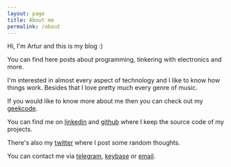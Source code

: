 ```yaml
---
layout: page
title: About me
permalink: /about
---
```


Hi, I'm Artur and this is my blog :)

You can find here posts about programming, tinkering with electronics and more.

I'm interested in almost every aspect of technology and I like to know how things work.
Besides that I love pretty much every genre of music.

If you would like to know more about me then you can check out my [geekcode](/geekcode.txt).

You can find me on [linkedin](https://www.linkedin.com/in/arturtamborski) and [github](https://github.com/arturtamborski/) where I keep the source code of my projects.

There's also my [twitter](https://twitter.com/arturtamborski) where I post some random thoughts.

You can contact me via [telegram](https://telegram.me/arturtamborski), [keybase](https://keybase.io/arturtamborski) or [email](mailto:tamborskiartur@gmail.com).

